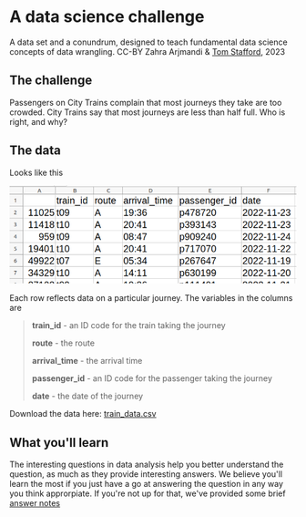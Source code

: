 # A data science challenge

A data set and a conundrum, designed to teach fundamental data science concepts of data wrangling.
CC-BY Zahra Arjmandi & [Tom Stafford](https://tomstafford.sites.sheffield.ac.uk/), 2023

## The challenge

Passengers on City Trains complain that most journeys they take are too crowded. City Trains say that most journeys are less than half full. Who is right, and why?

## The data

Looks like this

![first rows of dataframe](head.png "The Data")

Each row reflects data on a particular journey. The variables in the columns are

>**train_id** - an ID code for the train taking the journey
>	
>**route** - the route
>
>**arrival_time** - the arrival time
>
>**passenger_id** - an ID code for the passenger taking the journey
>	
>**date** - the date of the journey

Download the data here: [train_data.csv](train_data.csv)

## What you'll learn

The interesting questions in data analysis help you better understand the question, as much as they provide interesting answers. We believe you'll learn the most if you just have a go at answering the question in any way you think approrpiate. If you're not up for that, we've provided some brief [answer notes](answernotes.md)
